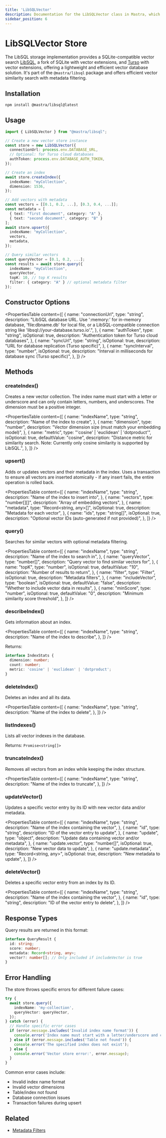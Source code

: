 ```yaml
---
title: 'LibSQLVector'
description: Documentation for the LibSQLVector class in Mastra, which provides vector search using LibSQL with vector extensions.
sidebar_position: 6
---
```


# LibSQLVector Store

The LibSQL storage implementation provides a SQLite-compatible vector search [LibSQL](https://github.com/tursodatabase/libsql), a fork of SQLite with vector extensions, and [Turso](https://turso.tech/) with vector extensions, offering a lightweight and efficient vector database solution.
It's part of the `@mastra/libsql` package and offers efficient vector similarity search with metadata filtering.

## Installation

```bash copy
npm install @mastra/libsql@latest
```

## Usage

```typescript copy showLineNumbers
import { LibSQLVector } from "@mastra/libsql";

// Create a new vector store instance
const store = new LibSQLVector({
  connectionUrl: process.env.DATABASE_URL,
  // Optional: for Turso cloud databases
  authToken: process.env.DATABASE_AUTH_TOKEN,
});

// Create an index
await store.createIndex({
  indexName: "myCollection",
  dimension: 1536,
});

// Add vectors with metadata
const vectors = [[0.1, 0.2, ...], [0.3, 0.4, ...]];
const metadata = [
  { text: "first document", category: "A" },
  { text: "second document", category: "B" }
];
await store.upsert({
  indexName: "myCollection",
  vectors,
  metadata,
});

// Query similar vectors
const queryVector = [0.1, 0.2, ...];
const results = await store.query({
  indexName: "myCollection",
  queryVector,
  topK: 10, // top K results
  filter: { category: "A" } // optional metadata filter
});
```

## Constructor Options

<PropertiesTable
content={[
{
name: "connectionUrl",
type: "string",
description:
"LibSQL database URL. Use ':memory:' for in-memory database, 'file:dbname.db' for local file, or a LibSQL-compatible connection string like 'libsql://your-database.turso.io'.",
},
{
name: "authToken",
type: "string",
isOptional: true,
description: "Authentication token for Turso cloud databases",
},
{
name: "syncUrl",
type: "string",
isOptional: true,
description: "URL for database replication (Turso specific)",
},
{
name: "syncInterval",
type: "number",
isOptional: true,
description:
"Interval in milliseconds for database sync (Turso specific)",
},
]}
/>

## Methods

### createIndex()

Creates a new vector collection. The index name must start with a letter or underscore and can only contain letters, numbers, and underscores. The dimension must be a positive integer.

<PropertiesTable
content={[
{
name: "indexName",
type: "string",
description: "Name of the index to create",
},
{
name: "dimension",
type: "number",
description: "Vector dimension size (must match your embedding model)",
},
{
name: "metric",
type: "'cosine' | 'euclidean' | 'dotproduct'",
isOptional: true,
defaultValue: "cosine",
description:
"Distance metric for similarity search. Note: Currently only cosine similarity is supported by LibSQL.",
},
]}
/>

### upsert()

Adds or updates vectors and their metadata in the index. Uses a transaction to ensure all vectors are inserted atomically - if any insert fails, the entire operation is rolled back.

<PropertiesTable
content={[
{
name: "indexName",
type: "string",
description: "Name of the index to insert into",
},
{
name: "vectors",
type: "number[][]",
description: "Array of embedding vectors",
},
{
name: "metadata",
type: "Record<string, any>[]",
isOptional: true,
description: "Metadata for each vector",
},
{
name: "ids",
type: "string[]",
isOptional: true,
description: "Optional vector IDs (auto-generated if not provided)",
},
]}
/>

### query()

Searches for similar vectors with optional metadata filtering.

<PropertiesTable
content={[
{
name: "indexName",
type: "string",
description: "Name of the index to search in",
},
{
name: "queryVector",
type: "number[]",
description: "Query vector to find similar vectors for",
},
{
name: "topK",
type: "number",
isOptional: true,
defaultValue: "10",
description: "Number of results to return",
},
{
name: "filter",
type: "Filter",
isOptional: true,
description: "Metadata filters",
},
{
name: "includeVector",
type: "boolean",
isOptional: true,
defaultValue: "false",
description: "Whether to include vector data in results",
},
{
name: "minScore",
type: "number",
isOptional: true,
defaultValue: "0",
description: "Minimum similarity score threshold",
},
]}
/>

### describeIndex()

Gets information about an index.

<PropertiesTable
content={[
{
name: "indexName",
type: "string",
description: "Name of the index to describe",
},
]}
/>

Returns:

```typescript copy
interface IndexStats {
  dimension: number;
  count: number;
  metric: 'cosine' | 'euclidean' | 'dotproduct';
}
```

### deleteIndex()

Deletes an index and all its data.

<PropertiesTable
content={[
{
name: "indexName",
type: "string",
description: "Name of the index to delete",
},
]}
/>

### listIndexes()

Lists all vector indexes in the database.

Returns: `Promise<string[]>`

### truncateIndex()

Removes all vectors from an index while keeping the index structure.

<PropertiesTable
content={[
{
name: "indexName",
type: "string",
description: "Name of the index to truncate",
},
]}
/>

### updateVector()

Updates a specific vector entry by its ID with new vector data and/or metadata.

<PropertiesTable
content={[
{
name: "indexName",
type: "string",
description: "Name of the index containing the vector",
},
{
name: "id",
type: "string",
description: "ID of the vector entry to update",
},
{
name: "update",
type: "object",
description: "Update data containing vector and/or metadata",
},
{
name: "update.vector",
type: "number[]",
isOptional: true,
description: "New vector data to update",
},
{
name: "update.metadata",
type: "Record<string, any>",
isOptional: true,
description: "New metadata to update",
},
]}
/>

### deleteVector()

Deletes a specific vector entry from an index by its ID.

<PropertiesTable
content={[
{
name: "indexName",
type: "string",
description: "Name of the index containing the vector",
},
{
name: "id",
type: "string",
description: "ID of the vector entry to delete",
},
]}
/>

## Response Types

Query results are returned in this format:

```typescript copy
interface QueryResult {
  id: string;
  score: number;
  metadata: Record<string, any>;
  vector?: number[]; // Only included if includeVector is true
}
```

## Error Handling

The store throws specific errors for different failure cases:

```typescript copy
try {
  await store.query({
    indexName: 'my-collection',
    queryVector: queryVector,
  });
} catch (error) {
  // Handle specific error cases
  if (error.message.includes('Invalid index name format')) {
    console.error('Index name must start with a letter/underscore and contain only alphanumeric characters');
  } else if (error.message.includes('Table not found')) {
    console.error('The specified index does not exist');
  } else {
    console.error('Vector store error:', error.message);
  }
}
```

Common error cases include:

- Invalid index name format
- Invalid vector dimensions
- Table/index not found
- Database connection issues
- Transaction failures during upsert

## Related

- [Metadata Filters](../rag/metadata-filters)

